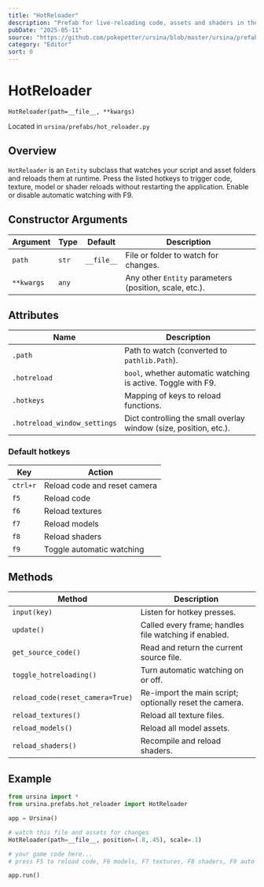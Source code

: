 ```yaml
---
title: "HotReloader"
description: "Prefab for live-reloading code, assets and shaders in the editor."
pubDate: "2025-05-11"
source: "https://github.com/pokepetter/ursina/blob/master/ursina/prefabs/hot_reloader.py"
category: "Editor"
sort: 0
---
```


# HotReloader

`HotReloader(path=__file__, **kwargs)`

Located in `ursina/prefabs/hot_reloader.py`

## Overview

`HotReloader` is an `Entity` subclass that watches your script and asset folders and reloads them at runtime. Press the listed hotkeys to trigger code, texture, model or shader reloads without restarting the application. Enable or disable automatic watching with F9.

## Constructor Arguments

| Argument | Type   | Default  | Description                               |
|----------|--------|----------|-------------------------------------------|
| `path`   | `str`  | `__file__` | File or folder to watch for changes.      |
| `**kwargs` | `any` |          | Any other `Entity` parameters (position, scale, etc.). |

## Attributes

| Name                         | Description                                                      |
|------------------------------|------------------------------------------------------------------|
| `.path`                      | Path to watch (converted to `pathlib.Path`).                    |
| `.hotreload`                 | `bool`, whether automatic watching is active. Toggle with F9.    |
| `.hotkeys`                   | Mapping of keys to reload functions.                             |
| `.hotreload_window_settings` | Dict controlling the small overlay window (size, position, etc.).|

### Default hotkeys

| Key       | Action                     |
|-----------|----------------------------|
| `ctrl+r`  | Reload code and reset camera |
| `f5`      | Reload code                |
| `f6`      | Reload textures            |
| `f7`      | Reload models              |
| `f8`      | Reload shaders             |
| `f9`      | Toggle automatic watching  |

## Methods

| Method                               | Description                                                   |
|--------------------------------------|---------------------------------------------------------------|
| `input(key)`                         | Listen for hotkey presses.                                     |
| `update()`                           | Called every frame; handles file watching if enabled.          |
| `get_source_code()`                  | Read and return the current source file.                       |
| `toggle_hotreloading()`              | Turn automatic watching on or off.                             |
| `reload_code(reset_camera=True)`     | Re-import the main script; optionally reset the camera.        |
| `reload_textures()`                  | Reload all texture files.                                      |
| `reload_models()`                    | Reload all model assets.                                       |
| `reload_shaders()`                   | Recompile and reload shaders.                                  |

## Example

```python
from ursina import *
from ursina.prefabs.hot_reloader import HotReloader

app = Ursina()

# watch this file and assets for changes
HotReloader(path=__file__, position=(.8,.45), scale=.1)

# your game code here...
# press F5 to reload code, F6 models, F7 textures, F8 shaders, F9 auto on/off

app.run()
```